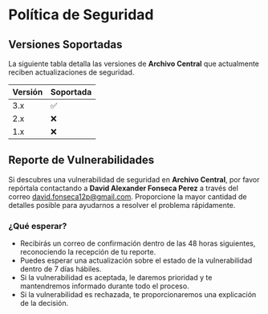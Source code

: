 # Política de Seguridad

## Versiones Soportadas

La siguiente tabla detalla las versiones de **Archivo Central** que actualmente reciben actualizaciones de seguridad.

| Versión | Soportada           |
| ------- | ------------------- |
| 3.x     | :white_check_mark:  |
| 2.x     | :x:                 |
| 1.x     | :x:                 |

## Reporte de Vulnerabilidades

Si descubres una vulnerabilidad de seguridad en **Archivo Central**, por favor repórtala contactando a **David Alexander Fonseca Perez** a través del correo [david.fonseca12p@gmail.com](mailto:david.fonseca12p@gmail.com). Proporcione la mayor cantidad de detalles posible para ayudarnos a resolver el problema rápidamente.

### ¿Qué esperar?
- Recibirás un correo de confirmación dentro de las 48 horas siguientes, reconociendo la recepción de tu reporte.
- Puedes esperar una actualización sobre el estado de la vulnerabilidad dentro de 7 días hábiles.
- Si la vulnerabilidad es aceptada, le daremos prioridad y te mantendremos informado durante todo el proceso.
- Si la vulnerabilidad es rechazada, te proporcionaremos una explicación de la decisión.
